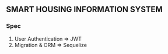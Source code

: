## SMART HOUSING INFORMATION SYSTEM

### Spec
1. User Authentication => JWT
2. Migration & ORM => Sequelize